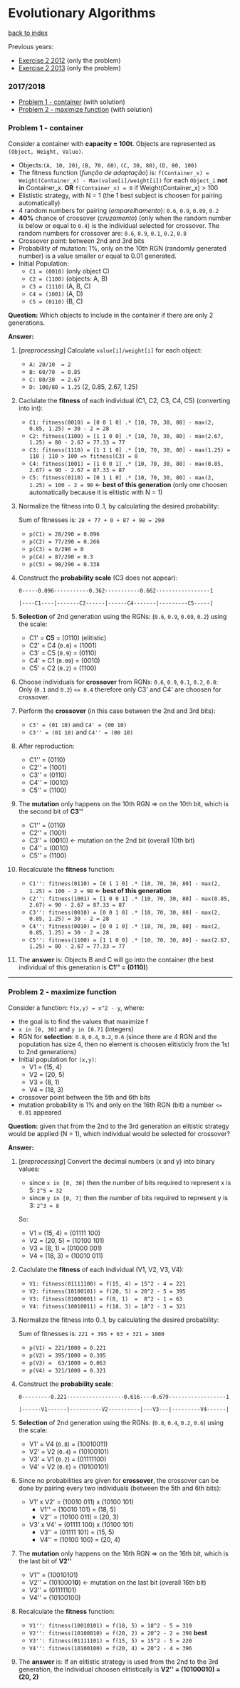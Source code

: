# Evolutionary Algorithms

[back to index](../README.MD)

Previous years:
* [Exercise 2 2012](https://github.com/msramalho/feup-iart-summary/blob/master/minitestes/2012_mt1.pdf) (only the problem)
* [Exercise 2 2013](https://github.com/msramalho/feup-iart-summary/blob/master/minitestes/2013_mt1.pdf) (only the problem)

### 2017/2018
 * [Problem 1 - container](#problem-1---container) (with solution)
 * [Problem 2 - maximize function](#problem-2---maximize-function) (with solution)


### Problem 1 - container
Consider a container with **capacity = 100t**. Objects are represented as `(Object, Weight, Value)`.

* Objects:`(A, 10, 20)`, `(B, 70, 60)`, `(C, 30, 80)`, `(D, 80, 100)`
* The fitness function (_função de adaptação_) is: `f(Container_x) = Weight(Container_x) - Max(value[i]/weight[i])` for each `Object_i` **not in** Container_x. **OR** `f(Container_x) = 0` if Weight(Container_x) > 100
* Elististic strategy, with N = 1 (the 1 best subject is choosen for pairing automatically)
* 4 random numbers for pairing (_emparelhamento_): `0.6`, `0.9`, `0.09`, `0.2`
* **40%** chance of crossover (_cruzamento_) (only when the random number is below or equal to `0.4`) is the individual selected for crossover. The random numbers for crossover are: `0.6`, `0.9`, `0.1`, `0.2`, `0.8`
* Crossover point: between 2nd and 3rd bits
* Probability of mutation: 1%, only on the 10th RGN (randomly generated number) is a value smaller or equal to 0.01 generated.
* Initial Population:
   * `C1 = (0010)` (only object C)
   * `C2 = (1100)` (objects: A, B)
   * `C3 = (1110)` (A, B, C)
   * `C4 = (1001)` (A, D)
   * `C5 = (0110)` (B, C)

**Question:** Which objects to include in the container if there are only 2 generations.

**Answer:**

1. [_preprocessing_] Calculate `value[i]/weight[i]` for each object:
   * `A: 20/10  = 2`
   * `B: 60/70  = 0.85`
   * `C: 80/30  = 2.67`
   * `D: 100/80 = 1.25`
   (2, 0.85, 2.67, 1.25)

1. Caclulate the **fitness** of each individual (C1, C2, C3, C4, C5) (converting into int):
   * `C1: fitness(0010) = [0 0 1 0] .* [10, 70, 30, 80] - max(2, 0.85, 1.25) = 30 - 2 = 28`
   * `C2: fitness(1100) = [1 1 0 0] .* [10, 70, 30, 80] - max(2.67, 1.25) = 80 - 2.67 = 77.33 = 77`
   * `C3: fitness(1110) = [1 1 1 0] .* [10, 70, 30, 80] - max(1.25) = 110 | 110 > 100 => fitness(C3) = 0`
   * `C4: fitness(1001) = [1 0 0 1] .* [10, 70, 30, 80] - max(0.85, 2.67) = 90 - 2.67 = 87.33 = 87`
   * `C5: fitness(0110) = [0 1 1 0] .* [10, 70, 30, 80] - max(2, 1.25) = 100 - 2 = 98` <- **best of this generation** (only one choosen automatically because it is elitistic with N = 1)

1. Normalize the fitness into 0..1, by calculating the desired probability:

   Sum of fitnesses is: `28 + 77 + 0 + 87 + 98 = 290`
   * `p(C1) = 28/290 = 0.096`
   * `p(C2) = 77/290 = 0.266`
   * `p(C3) = 0/290 = 0`
   * `p(C4) = 87/290 = 0.3`
   * `p(C5) = 98/290 = 0.338`

1. Construct the **probability scale** (C3 does not appear):

    `0-----0.096-----------0.362-----------0.662-----------------1`

    `|----C1----|-------C2------|------C4-------|---------C5-----|`

1. **Selection** of 2nd generation using the RGNs: (`0.6`, `0.9`, `0.09`, `0.2`) using the scale:
   * C1' = **C5** = (0110) (elitistic)
   * C2' = C4 (`0.6`) = (1001)
   * C3' = C5 (`0.9`) = (0110)
   * C4' = C1 (`0.09`) = (0010)
   * C5' = C2 (`0.2`) = (1100)

1. Choose individuals for **crossover** from RGNs: `0.6`, `0.9`, `0.1`, `0.2`, `0.8`:
   Only (`0.1` and `0.2`) `<= 0.4` therefore only C3' and C4' are choosen for crossover.

1. Perform the **crossover** (in this case between the 2nd and 3rd bits):
    * `C3' = (01 10)` and `C4' = (00 10)`
    * `C3'' = (01 10)` and `C4'' = (00 10)`

1. After reproduction:
   * C1'' = (0110)
   * C2'' = (1001)
   * C3'' = (0110)
   * C4'' = (0010)
   * C5'' = (1100)

1. The **mutation** only happens on the 10th RGN => on the 10th bit, which is the second bit of **C3''**
   * C1'' = (0110)
   * C2'' = (1001)
   * C3'' = (0**0**10) <- mutation on the 2nd bit (overall 10th bit)
   * C4'' = (0010)
   * C5'' = (1100)

1. Recalculate the **fitness** function:
   * `C1'': fitness(0110) = [0 1 1 0] .* [10, 70, 30, 80] - max(2, 1.25) = 100 - 2 = 98` <- **best of this generation**
   * `C2'': fitness(1001) = [1 0 0 1] .* [10, 70, 30, 80] - max(0.85, 2.67) = 90 - 2.67 = 87.33 = 87`
   * `C3'': fitness(0010) = [0 0 1 0] .* [10, 70, 30, 80] - max(2, 0.85, 1.25) = 30 - 2 = 28`
   * `C4'': fitness(0010) = [0 0 1 0] .* [10, 70, 30, 80] - max(2, 0.85, 1.25) = 30 - 2 = 28`
   * `C5'': fitness(1100) = [1 1 0 0] .* [10, 70, 30, 80] - max(2.67, 1.25) = 80 - 2.67 = 77.33 = 77`

1. The **answer** is: Objects B and C will go into the container (the best individual of this generation is **C1'' = (0110)**)

---

### Problem 2 - maximize function
Consider a function: `f(x,y) = x^2 - y`, where:
* the goal is to find the values that maximize f
* `x in [0, 30]` and `y in [0.7]` (integers)
* RGN for **selection**: `0.8`, `0.4`, `0.2`, `0.6` (since there are 4 RGN and the population has size 4, then no element is choosen elitisticly from the 1st to 2nd generations)
* Initial population for `(x,y)`:
   * V1 = (15, 4)
   * V2 = (20, 5)
   * V3 = (8, 1)
   * V4 = (18, 3)
* crossover point between the 5th and 6th bits
* mutation probability is 1% and only on the 16th RGN (bit) a number `<= 0.01` appeared

**Question:** given that from the 2nd to the 3rd generation an elitistic strategy would be applied (N = 1), which individual would be selected for crossover?

**Answer:**

1. [_preprocessing_] Convert the decimal numbers (x and y) into binary values:
    * since `x in [0, 30]` then the number of bits required to represent x is 5: `2^5 = 32`
    * since `y in [0, 7]` then the number of bits required to represent y is 3: `2^3 = 8`

    So:
      * V1 = (15, 4) = (01111 100)
      * V2 = (20, 5) = (10100 101)
      * V3 = (8, 1)  = (01000 001)
      * V4 = (18, 3) = (10010 011)

1. Caclulate the **fitness** of each individual (V1, V2, V3, V4):
   * `V1: fitness(01111100) = f(15, 4) = 15^2 - 4 = 221`
   * `V2: fitness(10100101) = f(20, 5) = 20^2 - 5 = 395`
   * `V3: fitness(01000001) = f(8, 1)  =  8^2 - 1 = 63`
   * `V4: fitness(10010011) = f(18, 3) = 18^2 - 3 = 321`

1. Normalize the fitness into 0..1, by calculating the desired probability:

   Sum of fitnesses is: `221 + 395 + 63 + 321 = 1000`
   * `p(V1) = 221/1000 = 0.221`
   * `p(V2) = 395/1000 = 0.395`
   * `p(V3) =  63/1000 = 0.063`
   * `p(V4) = 321/1000 = 0.321`

1. Construct the **probability scale**:

    `0---------0.221------------------0.616----0.679------------------1`

    `|------V1------|----------V2----------|---V3---|---------V4------|`

1. **Selection** of 2nd generation using the RGNs: (`0.8`, `0.4`, `0.2`, `0.6`) using the scale:
   * V1' = V4 (`0.8`) = (10010011)
   * V2' = V2 (`0.4`) = (10100101)
   * V3' = V1 (`0.2`) = (01111100)
   * V4' = V2 (`0.6`) = (10100101)

1. Since no probabilities are given for **crossover**, the crossover can be done by pairing every two individuals (between the 5th and 6th bits):
    * V1' x V2' = (10010 011) x (10100 101)
        * V1'' = (10010 101) = (18, 5)
        * V2'' = (10100 011) = (20, 3)
    * V3' x V4' = (01111 100) x (10100 101)
        * V3'' = (01111 101) = (15, 5)
        * V4'' = (10100 100) = (20, 4)

1. The **mutation** only happens on the 16th RGN => on the 16th bit, which is the last bit of **V2''**
   * V1'' = (10010101)
   * V2'' = (1010001**0**) <- mutation on the last bit (overall 16th bit)
   * V3'' = (01111101)
   * V4'' = (10100100)

1. Recalculate the **fitness** function:
   * `V1'': fitness(10010101) = f(18, 5) = 18^2 - 5 = 319`
   * `V2'': fitness(10100010) = f(20, 2) = 20^2 - 2 = 398` **best**
   * `V3'': fitness(01111101) = f(15, 5) = 15^2 - 5 = 220`
   * `V4'': fitness(10100100) = f(20, 4) = 20^2 - 4 = 396`

1. The **answer** is: If an elitistic strategy is used from the 2nd to the 3rd generation, the individual choosen elitistically is **V2'' = (10100010) = (20, 2)**

